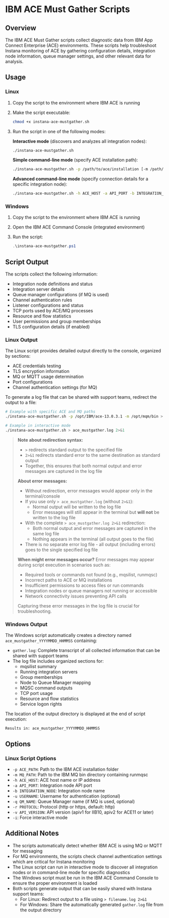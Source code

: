 # IBM ACE Must Gather Scripts

## Overview

The IBM ACE Must Gather scripts collect diagnostic data from IBM App Connect Enterprise (ACE) environments. These scripts help troubleshoot Instana monitoring of ACE by gathering configuration details, integration node information, queue manager settings, and other relevant data for analysis.

## Usage

### Linux

1. Copy the script to the environment where IBM ACE is running
2. Make the script executable:
   
   ```bash
   chmod +x instana-ace-mustgather.sh
   ```
3. Run the script in one of the following modes:

   **Interactive mode** (discovers and analyzes all integration nodes):
   ```bash
   ./instana-ace-mustgather.sh
   ```

   **Simple command-line mode** (specify ACE installation path):
   ```bash
   ./instana-ace-mustgather.sh -p /path/to/ace/installation [-m /path/to/mq/bin]
   ```

   **Advanced command-line mode** (specify connection details for a specific integration node):
   ```bash
   ./instana-ace-mustgather.sh -h ACE_HOST -a API_PORT -b INTEGRATION_NODE [-u USERNAME] [-q QM_NAME] [-r PROTOCOL] [-v API_VERSION] [-m MQ_PATH]
   ```

### Windows

1. Copy the script to the environment where IBM ACE is running
2. Open the IBM ACE Command Console (integrated environment)
3. Run the script:

   ```powershell
   .\instana-ace-mustgather.ps1
   ```

## Script Output

The scripts collect the following information:

- Integration node definitions and status
- Integration server details
- Queue manager configurations (if MQ is used)
- Channel authentication rules
- Listener configurations and status
- TCP ports used by ACE/MQ processes
- Resource and flow statistics
- User permissions and group memberships
- TLS configuration details (if enabled)

### Linux Output

The Linux script provides detailed output directly to the console, organized by sections:

- ACE credentials testing
- TLS encryption information
- MQ or MQTT usage determination
- Port configurations
- Channel authentication settings (for MQ)

To generate a log file that can be shared with support teams, redirect the output to a file:

```bash
# Example with specific ACE and MQ paths
./instana-ace-mustgather.sh -p /opt/IBM/ace-13.0.3.1 -m /opt/mqm/bin > ace_mustgather.log 2>&1

# Example in interactive mode
./instana-ace-mustgather.sh > ace_mustgather.log 2>&1
```

> **Note about redirection syntax:**
> - `>` redirects standard output to the specified file
> - `2>&1` redirects standard error to the same destination as standard output
> - Together, this ensures that both normal output and error messages are captured in the log file
>
> **About error messages:**
> - Without redirection, error messages would appear only in the terminal/console
> - If you use only `> ace_mustgather.log` (without `2>&1`):
>   - Normal output will be written to the log file
>   - Error messages will still appear in the terminal but **will not** be written to the log file
> - With the complete `> ace_mustgather.log 2>&1` redirection:
>   - Both normal output and error messages are captured in the same log file
>   - Nothing appears in the terminal (all output goes to the file)
> - There is no separate error log file - all output (including errors) goes to the single specified log file
>
> **When might error messages occur?**
> Error messages may appear during script execution in scenarios such as:
> - Required tools or commands not found (e.g., mqsilist, runmqsc)
> - Incorrect paths to ACE or MQ installations
> - Insufficient permissions to access files or run commands
> - Integration nodes or queue managers not running or accessible
> - Network connectivity issues preventing API calls
>
> Capturing these error messages in the log file is crucial for troubleshooting.

### Windows Output

The Windows script automatically creates a directory named `ace_mustgather_YYYYMMDD_HHMMSS` containing:

- `gather.log`: Complete transcript of all collected information that can be shared with support teams
- The log file includes organized sections for:
  - mqsilist summary
  - Running integration servers
  - Group memberships
  - Node to Queue Manager mapping
  - MQSC command outputs
  - TCP port usage
  - Resource and flow statistics
  - Service logon rights

The location of the output directory is displayed at the end of script execution:
```
Results in: ace_mustgather_YYYYMMDD_HHMMSS
```

## Options

### Linux Script Options

- `-p ACE_PATH`: Path to the IBM ACE installation folder
- `-m MQ_PATH`: Path to the IBM MQ bin directory containing runmqsc
- `-h ACE_HOST`: ACE host name or IP address
- `-a API_PORT`: Integration node API port
- `-b INTEGRATION_NODE`: Integration node name
- `-u USERNAME`: Username for authentication (optional)
- `-q QM_NAME`: Queue Manager name (if MQ is used, optional)
- `-r PROTOCOL`: Protocol (http or https, default: http)
- `-v API_VERSION`: API version (apiv1 for IIB10, apiv2 for ACE11 or later)
- `-i`: Force interactive mode

## Additional Notes

- The scripts automatically detect whether IBM ACE is using MQ or MQTT for messaging
- For MQ environments, the scripts check channel authentication settings which are critical for Instana monitoring
- The Linux script can run in interactive mode to discover all integration nodes or in command-line mode for specific diagnostics
- The Windows script must be run in the IBM ACE Command Console to ensure the proper environment is loaded
- Both scripts generate output that can be easily shared with Instana support teams:
  - For Linux: Redirect output to a file using `> filename.log 2>&1`
  - For Windows: Share the automatically generated `gather.log` file from the output directory